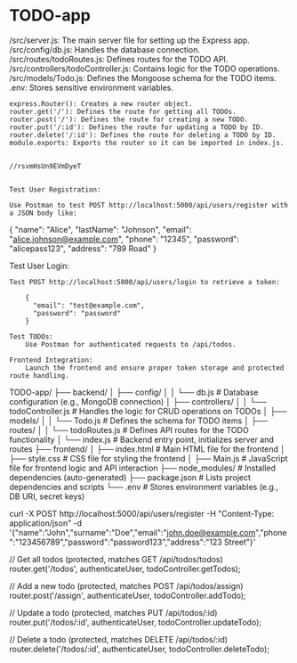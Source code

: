# TODO-app

/src/server.js: The main server file for setting up the Express app.
/src/config/db.js: Handles the database connection.
/src/routes/todoRoutes.js: Defines routes for the TODO API.
/src/controllers/todoController.js: Contains logic for the TODO operations.
/src/models/Todo.js: Defines the Mongoose schema for the TODO items.
.env: Stores sensitive environment variables.


    express.Router(): Creates a new router object.
    router.get('/'): Defines the route for getting all TODOs.
    router.post('/'): Defines the route for creating a new TODO.
    router.put('/:id'): Defines the route for updating a TODO by ID.
    router.delete('/:id'): Defines the route for deleting a TODO by ID.
    module.exports: Exports the router so it can be imported in index.js.


    //rsvmHsUn9EVmDyeT


    Test User Registration:

    Use Postman to test POST http://localhost:5000/api/users/register with a JSON body like:

{
  "name": "Alice",
  "lastName": "Johnson",
  "email": "alice.johnson@example.com",
  "phone": "12345",
  "password": "alicepass123",
  "address": "789 Road"
}


Test User Login:

    Test POST http://localhost:5000/api/users/login to retrieve a token:

        {
          "email": "test@example.com",
          "password": "password"
        }

    Test TODOs:
        Use Postman for authenticated requests to /api/todos.

    Frontend Integration:
        Launch the frontend and ensure proper token storage and protected route handling.


TODO-app/
├── backend/ 
│  ├── config/
│  │   └── db.js             # Database configuration (e.g., MongoDB connection)
│  ├── controllers/
│  │   └── todoController.js # Handles the logic for CRUD operations on TODOs
│  ├── models/
│  │   └── Todo.js           # Defines the schema for TODO items
│  ├── routes/
│  │   └── todoRoutes.js     # Defines API routes for the TODO functionality
│  └── index.js              # Backend entry point, initializes server and routes
├── frontend/
│  ├── index.html            # Main HTML file for the frontend
│  ├── style.css             # CSS file for styling the frontend
│  ├── Main.js               # JavaScript file for frontend logic and API interaction
├── node_modules/            # Installed dependencies (auto-generated)
├── package.json             # Lists project dependencies and scripts
└── .env                     # Stores environment variables (e.g., DB URI, secret keys)

curl -X POST http://localhost:5000/api/users/register -H "Content-Type: application/json" -d '{"name":"John","surname":"Doe","email":"john.doe@example.com","phone":"123456789","password":"password123","address":"123 Street"}'

// Get all todos (protected, matches GET /api/todos/todos)
router.get('/todos', authenticateUser, todoController.getTodos);

// Add a new todo (protected, matches POST /api/todos/assign)
router.post('/assign', authenticateUser, todoController.addTodo);

// Update a todo (protected, matches PUT /api/todos/:id)
router.put('/todos/:id', authenticateUser, todoController.updateTodo);

// Delete a todo (protected, matches DELETE /api/todos/:id)
router.delete('/todos/:id', authenticateUser, todoController.deleteTodo);